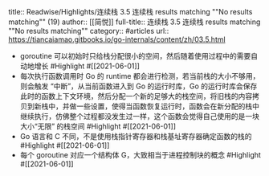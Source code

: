 title:: Readwise/Highlights/连续栈     3.5 连续栈 results matching ""No results matching"" (19)
author:: [[简悦]]
full-title:: 连续栈     3.5 连续栈 results matching ""No results matching""
category:: #articles
url:: https://tiancaiamao.gitbooks.io/go-internals/content/zh/03.5.html

- goroutine 可以初始时只给栈分配很小的空间，然后随着使用过程中的需要自动地增长 #Highlight #[[2021-06-01]]
- 每次执行函数调用时 Go 的 runtime 都会进行检测，若当前栈的大小不够用，则会触发 “中断”，从当前函数进入到 Go 的运行时库，Go 的运行时库会保存此时的函数上下文环境，然后分配一个新的足够大的栈空间，将旧栈的内容拷贝到新栈中，并做一些设置，使得当函数恢复运行时，函数会在新分配的栈中继续执行，仿佛整个过程都没发生过一样，这个函数会觉得自己使用的是一块大小“无限” 的栈空间 #Highlight #[[2021-06-01]]
- Go 语言和 C 不同，不是使用栈指针寄存器和栈基址寄存器确定函数的栈的 #Highlight #[[2021-06-01]]
- 每个 goroutine 对应一个结构体 G，大致相当于进程控制块的概念 #Highlight #[[2021-06-01]]